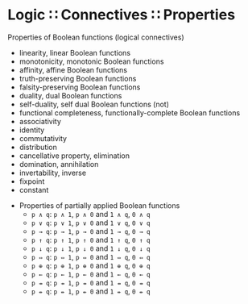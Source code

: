 # Logic ∷ Connectives ∷ Properties


Properties of Boolean functions (logical connectives)
- linearity, linear Boolean functions
- monotonicity, monotonic Boolean functions
- affinity, affine Boolean functions
- truth-preserving Boolean functions
- falsity-preserving Boolean functions
- duality, dual Boolean functions
- self-duality, self dual Boolean functions (not)
- functional completeness, functionally-complete Boolean functions
- associativity
- identity
- commutativity
- distribution
- cancellative property, elimination
- domination, annihilation
- invertability, inverse
- fixpoint
- constant
* Properties of partially applied Boolean functions
  - `p ∧ q`: `p ∧ 1`, `p ∧ 0` and `1 ∧ q`, `0 ∧ q` 
  - `p ∨ q`: `p ∨ 1`, `p ∨ 0` and `1 ∨ q`, `0 ∨ q` 
  - `p → q`: `p → 1`, `p → 0` and `1 → q`, `0 → q` 
  - `p ↑ q`: `p ↑ 1`, `p ↑ 0` and `1 ↑ q`, `0 ↑ q` 
  - `p ↓ q`: `p ↓ 1`, `p ↓ 0` and `1 ↓ q`, `0 ↓ q` 
  - `p ⇔ q`: `p ⇔ 1`, `p ⇔ 0` and `1 ⇔ q`, `0 ⇔ q` 
  - `p ⊕ q`: `p ⊕ 1`, `p ⊕ 0` and `1 ⊕ q`, `0 ⊕ q` 
  - `p ← q`: `p ← 1`, `p ← 0` and `1 ← q`, `0 ← q` 
  - `p ⇸ q`: `p ⇸ 1`, `p ⇸ 0` and `1 ⇸ q`, `0 ⇸ q` 
  - `p ⇷ q`: `p ⇷ 1`, `p ⇷ 0` and `1 ⇷ q`, `0 ⇷ q` 
